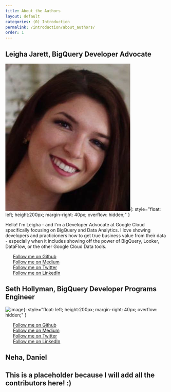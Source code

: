 ```yaml
---
title: About the Authors
layout: default
categories: (0) Introduction
permalink: /introduction/about_authors/
order: 1
---
```


## Leigha Jarett, BigQuery Developer Advocate
![image](assets/images/leigha_headshot.png){: style="float: left; height:200px; margin-right: 40px; overflow: hidden;" }

Hello! I'm Leigha - and I'm a Developer Advocate at Google Cloud specifically focusing on BigQuery and Data Analytics. I love showing developers and practicioners how to get true business value from their data - especially when it includes showing off the power of BigQuery, Looker, DataFlow, or the other Google Cloud Data tools. 

<ul style="list-style-type: none;">
    <li><a href="{{ site.github_link }}" class="icon brands fa-github"> Follow me on Github</a></li>
    <li><a href="{{ site.medium_link }}" class="icon brands fa-medium-m"> Follow me on Medium</a></li>
    <li><a href="{{ site.twitter_link }}" class="icon brands fa-twitter"> Follow me on Twitter</a></li>
    <li><a href="{{ site.linkedin_link }}" class="icon brands fa-linkedin"> Follow me on LinkedIn</a></li>
</ul>


## Seth Hollyman, BigQuery Developer Programs Engineer
![image](assets/images/seth_headshot.png){: style="float: left; height:200px; margin-right: 40px; overflow: hidden;" }


<ul style="list-style-type: none;">
    <li><a href="{{ site.github_link }}" class="icon brands fa-github"> Follow me on Github</a></li>
    <li><a href="{{ site.medium_link }}" class="icon brands fa-medium-m"> Follow me on Medium</a></li>
    <li><a href="{{ site.twitter_link }}" class="icon brands fa-twitter"> Follow me on Twitter</a></li>
    <li><a href="{{ site.linkedin_link }}" class="icon brands fa-linkedin"> Follow me on LinkedIn</a></li>
</ul>


## Neha, Daniel 

## This is a placeholder because I will add all the contributors here! :) 